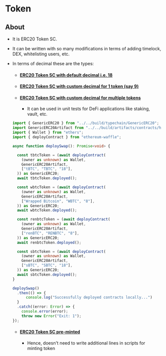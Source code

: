 # Token

## About

* It is ERC20 Token SC.
* It can be written with so many modifications in terms of adding timelock, DEX, whitelisting users, etc.
* In terms of decimal these are the types:
  * #### [ERC20 Token SC with default decimal i.e. 18](../contracts/ERC20Token.sol)
  * #### [ERC20 Token SC with custom decimal for 1 token (say 9)](../contracts/ERC20TokenD.sol)
  * #### [ERC20 Token SC with custom decimal for multiple tokens](../contracts/GenericERC20Token.sol)
    * It can be used in unit tests for DeFi applications like staking, vault, etc.

  ```ts
  import { GenericERC20 } from "../../build/typechain/GenericERC20";
  import GenericERC20Artifact from "../../build/artifacts/contracts/helper/GenericERC20.sol/GenericERC20.json";
  import { Wallet } from "ethers";
  import { deployContract } from "ethereum-waffle";

  async function deploySwap(): Promise<void> {

    const tbtcToken = (await deployContract(
      (owner as unknown) as Wallet,
      GenericERC20Artifact,
      ["tBTC", "TBTC", "18"],
    )) as GenericERC20;
    await tbtcToken.deployed();

    const wbtcToken = (await deployContract(
      (owner as unknown) as Wallet,
      GenericERC20Artifact,
      ["Wrapped Bitcoin", "WBTC", "8"],
    )) as GenericERC20;
    await wbtcToken.deployed();

    const renbtcToken = (await deployContract(
      (owner as unknown) as Wallet,
      GenericERC20Artifact,
      ["renBTC", "RENBTC", "8"],
    )) as GenericERC20;
    await renbtcToken.deployed();

    const sbtcToken = (await deployContract(
      (owner as unknown) as Wallet,
      GenericERC20Artifact,
      ["sBTC", "SBTC", "18"],
    )) as GenericERC20;
    await sbtcToken.deployed();
  }

  deploySwap()
    .then(() => {
        console.log("Successfully deployed contracts locally...")
    }
    .catch((error: Error) => {
      console.error(error);
      throw new Error("Exit: 1");
  });
  ```
  * #### [ERC20 Token SC pre-minted](../contracts/ERC20TokenM.sol)
    * Hence, doesn't need to write additional lines in scripts for minting token
